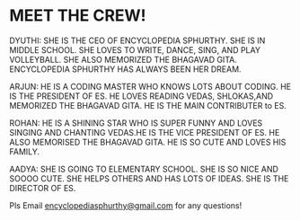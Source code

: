 # MEET THE CREW!

DYUTHI: SHE IS THE CEO OF ENCYCLOPEDIA SPHURTHY. SHE IS IN MIDDLE SCHOOL. SHE LOVES TO WRITE, DANCE, SING, AND PLAY VOLLEYBALL. SHE ALSO MEMORIZED THE BHAGAVAD GITA. ENCYCLOPEDIA SPHURTHY HAS ALWAYS BEEN HER DREAM.

ARJUN: HE IS A CODING MASTER WHO KNOWS LOTS ABOUT CODING. HE IS THE PRESIDENT OF ES. HE LOVES READING VEDAS, SHLOKAS,AND MEMORIZED THE BHAGAVAD GITA. HE IS THE MAIN CONTRIBUTER to ES. 

ROHAN: HE IS A SHINING STAR WHO IS SUPER FUNNY AND LOVES SINGING AND CHANTING VEDAS.HE IS THE VICE PRESIDENT OF ES. HE ALSO MEMORISED THE BHAGAVAD GITA. HE IS SO CUTE AND LOVES HIS FAMILY.

AADYA: SHE IS GOING TO ELEMENTARY SCHOOL. SHE IS SO NICE AND SOOOO CUTE. SHE HELPS OTHERS AND HAS LOTS OF IDEAS. SHE IS THE DIRECTOR OF ES. 

Pls Email encyclopediasphurthy@gmail.com for any questions! 
